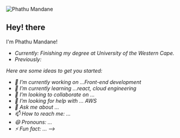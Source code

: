 ![Phathu Mandane](/home/phathu/Downloads/PhathuMandaneDesigns.png)

<h2> Hey! there </h2>

I'm Phathu Mandane!
- <i> Currently: <i> Finishing my degree at University of the Western Cape.
- <i> Previously:<i> 

Here are some ideas to get you started:

- 🔭 I’m currently working on ...Front-end development
- 🌱 I’m currently learning ...react, cloud engineering
- 👯 I’m looking to collaborate on ...
- 🤔 I’m looking for help with ... AWS
- 💬 Ask me about ...
- 📫 How to reach me: ...
- 😄 Pronouns: ...
- ⚡ Fun fact: ...
-->
